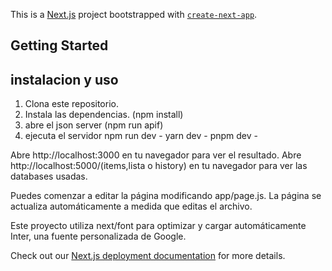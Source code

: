 This is a [Next.js](https://nextjs.org/) project bootstrapped with [`create-next-app`](https://github.com/vercel/next.js/tree/canary/packages/create-next-app).

## Getting Started
## instalacion y uso
1. Clona este repositorio.
2. Instala las dependencias. (npm install)
3. abre el json server (npm run apif)
4. ejecuta el servidor
  npm run dev -
   yarn dev -
   pnpm dev -


Abre http://localhost:3000 en tu navegador para ver el resultado.
Abre http://localhost:5000/(items,lista o history) en tu navegador para ver las databases usadas.


Puedes comenzar a editar la página modificando app/page.js. La página se actualiza automáticamente a medida que editas el archivo.

Este proyecto utiliza next/font para optimizar y cargar automáticamente Inter, una fuente personalizada de Google.

Check out our [Next.js deployment documentation](https://nextjs.org/docs/deployment) for more details.
